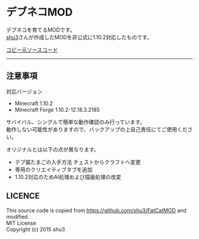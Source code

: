 デブネコMOD
===

デブネコを育てるMODです。  
[shu3](https://github.com/shu3)さんが作成したMODを非公式に1.10.2対応したものです。  
  
[コピー元ソースコード](https://github.com/shu3/FatCatMOD)　　

---

## 注意事項
対応バージョン
* Minecraft 1.10.2  
* Minecraft Forge 1.10.2-12.18.3.2185  

サバイバル、シングルで簡単な動作確認のみ行っています。  
動作しない可能性がありますので、バックアップの上自己責任にてご使用ください。  
  
オリジナルとは以下の点が異なります。
* デブ猫たまごの入手方法 チェストからクラフトへ変更
* 専用のクリエイティブタブを追加
* 1.10.2対応のためAI処理および描画処理の改変  

## LICENCE
This source code is copied from https://github.com/shu3/FatCatMOD and modified.  
MIT License  
Copyright (c) 2015 shu3